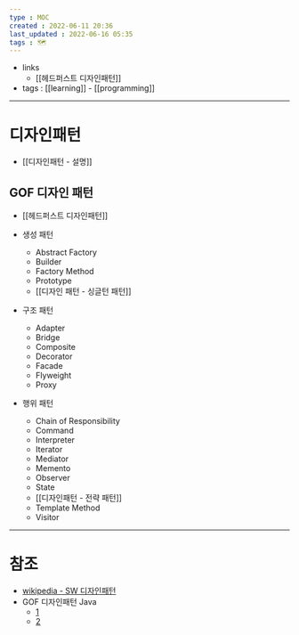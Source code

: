```yaml
---
type : MOC
created : 2022-06-11 20:36
last_updated : 2022-06-16 05:35
tags : 🗺️ 
---
```


- links
	- [[헤드퍼스트 디자인패턴]]
- tags : [[learning]] - [[programming]]

---

# 디자인패턴 

- [[디자인패턴 - 설명]]

## GOF 디자인 패턴

- [[헤드퍼스트 디자인패턴]]

- 생성 패턴
	- Abstract Factory
	- Builder
	- Factory Method
	- Prototype
	- [[디자인 패턴 - 싱글턴 패턴]]
- 구조 패턴
	- Adapter
	- Bridge
	- Composite
	- Decorator
	- Facade
	- Flyweight
	- Proxy
- 행위 패턴
	- Chain of Responsibility
	- Command
	- Interpreter
	- Iterator
	- Mediator
	- Memento
	- Observer
	- State
	- [[디자인패턴 - 전략 패턴]]
	- Template Method
	- Visitor

---

# 참조
- [wikipedia - SW 디자인패턴](https://ko.wikipedia.org/wiki/%EC%86%8C%ED%94%84%ED%8A%B8%EC%9B%A8%EC%96%B4_%EB%94%94%EC%9E%90%EC%9D%B8_%ED%8C%A8%ED%84%B4)
- GOF 디자인패턴 Java
	- [1](https://catsbi.oopy.io/344dbe7b-9774-48fc-9c95-b554e9c1c4bc)
	- [2](https://catsbi.oopy.io/f58693bb-b2aa-4175-a786-a98f42b638c3)
